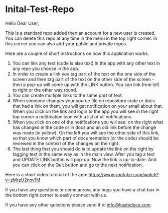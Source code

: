 # Inital-Test-Repo
Hello Dear User,

This is a standard repo added then an account for a new user is created. You can delete this repo at any time in the menu in the top right corner. In this corner you can also add your public and private repos.

Here are a couple of short instructions on how this application works.

1. You can link any text (code is also text) in the app with any other text in any repo you choose in the app.
2. In order to create a link you tag part of the text on the one side of the screen and then tag part of the text on the other side of the screen - then a pop-up will come up with the LINK button. You can link from left to right or the other way round.
3. You can create multiple links to the same part of text.
4. When someone changes your source file on repository code or docs that had a link on them, you will get notification on your email about that. When you click on the link and login to the app you will see in the right top corner a notification icon with a list of all notifications.
5. When you click on one of the notifications you will see: on the right what has changed in the code or in docs and an old link before the change was made (in yellow). On the left you will see the other side of this link, so that you know which part of documentation (or the code) should be reviewed in the context of the changes on the right.
6. The last thing that you should do is to update the link on the right by tagging text in the same way as in the main view. After you tag a text and UPDATE LINK button will pop-up. Now the link is up-to-date. And you can click on the Quit button and go to the next notification.

Here is a short video tutorial of the app: https://www.youtube.com/watch?v=zMrzU2nnv1M

If you have any questions or come across any bugs you have a chat box in the bottom right corner to easily connect with us.

If you have any other questions please send it to info@hastydocs.com.
